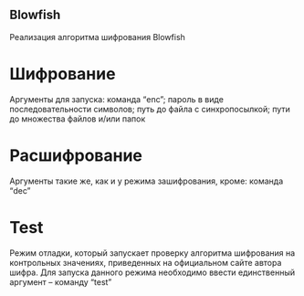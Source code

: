 ## Blowfish
Реализация алгоритма шифрования Blowfish

# Шифрование
Аргументы для запуска: команда “enc”; пароль в виде последовательности символов; путь до файла с синхропосылкой; пути до множества файлов и/или папок

# Расшифрование
Аргументы такие же, как и у режима зашифрования, кроме: команда “dec”

# Test
Режим отладки, который запускает проверку алгоритма шифрования на контрольных значениях, приведенных на официальном сайте автора шифра. Для запуска данного режима необходимо ввести единственный аргумент – команду “test”
